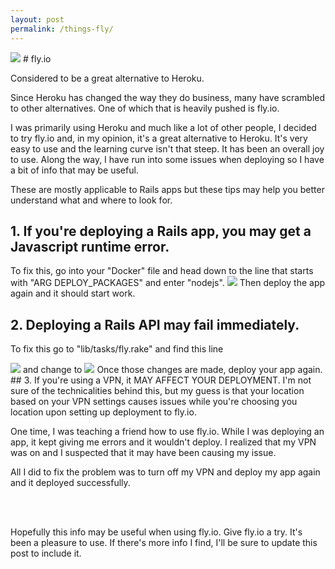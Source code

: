 ```yaml
---
layout: post
permalink: /things-fly/
---
```


<img src="https://i.imgur.com/Dctgbys.png">
# fly.io

Considered to be a great alternative to Heroku.

Since Heroku has changed the way they do business, many have scrambled to other alternatives. One of which that is heavily pushed is fly.io. 

I was primarily using Heroku and much like a lot of other people, I decided to try fly.io and, in my opinion, it's a great alternative to Heroku. It's very easy to use and the learning curve isn't that steep. It has been an overall joy to use. Along the way, I have run into some issues when deploying so I have a bit of info that may be useful.

These are mostly applicable to Rails apps but these tips may help you better understand what and where to look for.
<br>
## 1. If you're deploying a Rails app, you may get a Javascript runtime error.

To fix this, go into your "Docker" file and head down to the line that starts with "ARG DEPLOY_PACKAGES" and enter "nodejs".
<img src="https://i.imgur.com/1epjqsh.png">
Then deploy the app again and it should start work.
<br>

## 2. Deploying a Rails API may fail immediately.
To fix this go to "lib/tasks/fly.rake" and find this line

<img src="https://i.imgur.com/mOSUHA9.png">
and change to 
<img src="https://i.imgur.com/OASEd7D.png">
Once those changes are made, deploy your app again.
<br>
## 3. If you're using a VPN, it MAY AFFECT YOUR DEPLOYMENT.
I'm not sure of the technicalities behind this, but my guess is that your location
based on your VPN settings causes issues while you're choosing you location upon setting
up deployment to fly.io.

One time, I was teaching a friend how to use fly.io. While I was deploying an app, 
        it kept giving me errors and it wouldn't deploy. I realized that my VPN was on and 
        I suspected that it may have been causing my issue.

All I did to fix the problem was to turn off my VPN and deploy my app again and it deployed successfully.

<br>
<br>

Hopefully this info may be useful when using fly.io. Give fly.io a try. It's been a pleasure to use. If there's more info I find, I'll
    be sure to update this post to include it.


